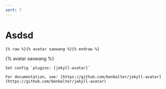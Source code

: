 ```yaml
---
sort: 7
---
```


# Asdsd

```
{% raw %}{% avatar saowang %}{% endraw %}
```

{% avatar saowang %}

```tip
Set config `plugins: [jekyll-avatar]`

For documentation, see: [https://github.com/benbalter/jekyll-avatar](https://github.com/benbalter/jekyll-avatar)
```
